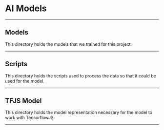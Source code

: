 # AI Models
---

## Models
This directory holds the models that we trained for this project.

---

## Scripts
This directory holds the scripts used to process the data so that it could be used for the model.

---

## TFJS Model
This directory holds the model representation necessary for the model to work with TensorflowJS.

---
